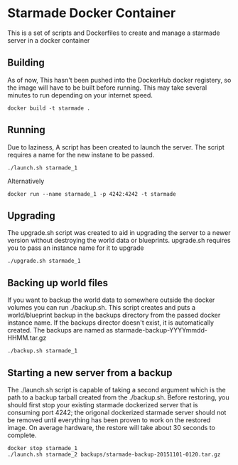 # Starmade Docker Container

This is a set of scripts and Dockerfiles to create and manage a starmade server in a docker container

## Building

As of now, This hasn't been pushed into the DockerHub docker registery, so the image will have to be built before running.  This may take several minutes to run depending on your internet speed. 
```
docker build -t starmade .
```

## Running

Due to laziness, A script has been created to launch the server.  The script requires a name for the new instane to be passed.
```
./launch.sh starmade_1
```
Alternatively
```
docker run --name starmade_1 -p 4242:4242 -t starmade 
```

## Upgrading

The upgrade.sh script was created to aid in upgrading the server to a newer version without destroying the world data or blueprints.  upgrade.sh requires you to pass an instance name for it to upgrade
```
./upgrade.sh starmade_1
```

## Backing up world files

If you want to backup the world data to somewhere outside the docker volumes you can run ./backup.sh.  This script creates and puts a world/blueprint backup in the backups directory from the passed docker instance name.  If the backups director doesn't exist, it is automatically created.  The backups are named as starmade-backup-YYYYmmdd-HHMM.tar.gz
```
./backup.sh starmade_1
```

## Starting a new server from a backup

The ./launch.sh script is capable of taking a second argument which is the path to a backup tarball created from the ./backup.sh.  Before restoring, you should first stop your existing starmade dockerized server that is consuming port 4242; the origonal dockerized starmade server should not be removed until everything has been proven to work on the restored image.  On average hardware, the restore will take about 30 seconds to complete.
```
docker stop starmade_1
./launch.sh starmade_2 backups/starmade-backup-20151101-0120.tar.gz
```

